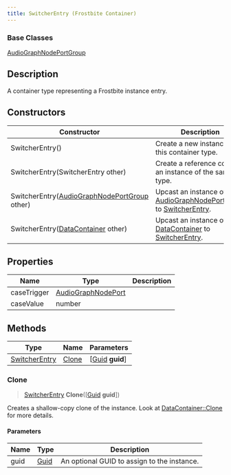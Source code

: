 ```yaml
---
title: SwitcherEntry (Frostbite Container)
---
```

### Base Classes

[AudioGraphNodePortGroup](AudioGraphNodePortGroup)

## Description

A container type representing a Frostbite instance entry.

## Constructors

| Constructor                                                              | Description                                                                                                       |
| ------------------------------------------------------------------------ | ----------------------------------------------------------------------------------------------------------------- |
| SwitcherEntry()                                                          | Create a new instance of this container type.                                                                     |
| SwitcherEntry(SwitcherEntry other)                                       | Create a reference copy of an instance of the same type.                                                          |
| SwitcherEntry([AudioGraphNodePortGroup](AudioGraphNodePortGroup) other)  | Upcast an instance of type [AudioGraphNodePortGroup](AudioGraphNodePortGroup) to [SwitcherEntry](SwitcherEntry).  |
| SwitcherEntry([DataContainer](/vext/ref/cls/shr/datacontainer) other) | Upcast an instance of type [DataContainer](/vext/ref/cls/shr/datacontainer) to [SwitcherEntry](SwitcherEntry). |

## Properties

| Name        | Type                                     | Description |
| ----------- | ---------------------------------------- | ----------- |
| caseTrigger | [AudioGraphNodePort](AudioGraphNodePort) |             |
| caseValue   | number                                   |             |

## Methods

| Type                           | Name            | Parameters                                     |
| ------------------------------ | --------------- | ---------------------------------------------- |
| [SwitcherEntry](SwitcherEntry) | [Clone](#clone) | \[[Guid](/vext/ref/cls/shr/guid) **guid**\] |

### Clone

> [SwitcherEntry](SwitcherEntry) **Clone**(\[[Guid](/vext/ref/cls/shr/guid) **guid**\])

Creates a shallow-copy clone of the instance. Look at [DataContainer::Clone](/vext/ref/cls/shr/datacontainer#clone) for more details.

#### Parameters

| Name | Type         | Description                                 |
| ---- | ------------ | ------------------------------------------- |
| guid | [Guid](Guid) | An optional GUID to assign to the instance. |
